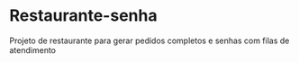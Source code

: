 # Restaurante-senha
Projeto de restaurante para gerar pedidos completos e senhas com filas de atendimento
